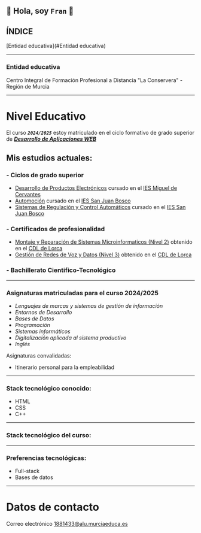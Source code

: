 ## 👋 Hola, soy `Fran` 👋

## ÍNDICE
[Entidad educativa](#Entidad educativa)

***

### Entidad educativa
Centro Integral de Formación Profesional a Distancia "La Conservera" - Región de Murcia

***

# Nivel Educativo

El curso ***`2024/2025`*** estoy matriculado en el ciclo formativo de grado superior de [***Desarrollo de Aplicaciones WEB***](https://llegarasalto.com/guiafp/ciclos/IFC-323.html)<br>

## Mis estudios actuales:
###	- Ciclos de grado superior

- [Desarrollo de Productos Electrónicos](https://www.todofp.es/que-estudiar/logse/electricidad-electronica/desarrollo-prod-electronicos.html "Obtenido en 2009") cursado en el [IES Miguel de Cervantes](https://main.iesmigueldecervantes.com/ "Ubicado en Murcia")
- [Automoción](https://llegarasalto.com/guiafp/ciclos/TMV-321.html "Obtenido en 2011") cursado en el [IES San Juan Bosco](https://www.iessanjuanbosco.es/ "Ubicado en Lorca")
- [Sistemas de Regulación y Control Automáticos](https://www.todofp.es/que-estudiar/logse/electricidad-electronica/sistemas-regulacion-control-automaticos.html "Obtenido en 2015") cursado en el [IES San Juan Bosco](https://www.iessanjuanbosco.es/ "Ubicado en Lorca")

###	- Certificados de profesionalidad

- [Montaje y Reparación de Sistemas Microinformaticos (Nivel 2)](https://todofp.es/buscadorcertificados/fichaCP?codCertificado=IFCT0309 "Obtenido en 2014") obtenido en el [CDL de Lorca](https://www.lorca.es/desarrollolocalyempleo.asp?id=60 "Centro de Desarrollo Local")
- [Gestión de Redes de Voz y Datos (Nivel 3)](https://todofp.es/buscadorcertificados/fichaCP?codCertificado=IFCM0310 "Obtenido en 2015") obtenido en el [CDL de Lorca](https://www.lorca.es/desarrollolocalyempleo.asp?id=60 "Centro de Desarrollo Local")

###	- Bachillerato Cientifico-Tecnológico

***

### Asignaturas matriculadas para el curso 2024/2025

- *Lenguajes de marcas y sistemas de gestión de información*
- *Entornos de Desarrollo*
- *Bases de Datos*
- *Programación*
- *Sistemas informáticos*
- *Digitalización aplicada al sistema productivo*
- *Inglés*
	
Asignaturas convalidadas:
- Itinerario personal para la empleabilidad

***

### Stack tecnológico conocido:

- HTML
- CSS
- C++

***

### Stack tecnológico del curso:

***

### Preferencias tecnológicas:

- Full-stack
- Bases de datos

***

# Datos de contacto
Correo electrónico <1881433@alu.murciaeduca.es>


<!---
Fran-murciaeduca/Fran-murciaeduca es un repositorio ✨ special ✨ porque`README.md` (este archivo) aparece en tu perfil de GitHub.
Tu puedes clicar en el enlace Preview para ver los cambios.
--->
